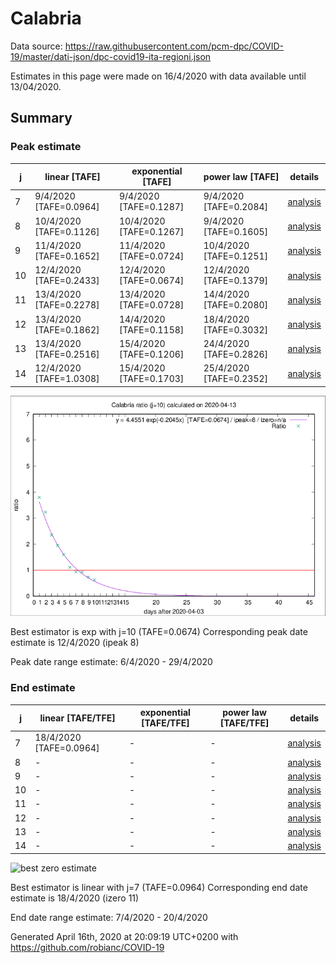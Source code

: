 # Calabria


Data source: https://raw.githubusercontent.com/pcm-dpc/COVID-19/master/dati-json/dpc-covid19-ita-regioni.json

Estimates in this page were made on 16/4/2020 with data available until 13/04/2020.


## Summary 

### Peak estimate 
|j|linear [TAFE]|exponential [TAFE]|power law [TAFE]|details|
|---|----|-----------|---------|-------|
|7|9/4/2020 [TAFE=0.0964]|9/4/2020 [TAFE=0.1287]|9/4/2020 [TAFE=0.2084]|[analysis](COVID-19_calabria_j7_2020-04-13.md)|
|8|10/4/2020 [TAFE=0.1126]|10/4/2020 [TAFE=0.1267]|9/4/2020 [TAFE=0.1605]|[analysis](COVID-19_calabria_j8_2020-04-13.md)|
|9|11/4/2020 [TAFE=0.1652]|11/4/2020 [TAFE=0.0724]|10/4/2020 [TAFE=0.1251]|[analysis](COVID-19_calabria_j9_2020-04-13.md)|
|10|12/4/2020 [TAFE=0.2433]|12/4/2020 [TAFE=0.0674]|12/4/2020 [TAFE=0.1379]|[analysis](COVID-19_calabria_j10_2020-04-13.md)|
|11|13/4/2020 [TAFE=0.2278]|13/4/2020 [TAFE=0.0728]|14/4/2020 [TAFE=0.2080]|[analysis](COVID-19_calabria_j11_2020-04-13.md)|
|12|13/4/2020 [TAFE=0.1862]|14/4/2020 [TAFE=0.1158]|18/4/2020 [TAFE=0.3032]|[analysis](COVID-19_calabria_j12_2020-04-13.md)|
|13|13/4/2020 [TAFE=0.2516]|15/4/2020 [TAFE=0.1206]|24/4/2020 [TAFE=0.2826]|[analysis](COVID-19_calabria_j13_2020-04-13.md)|
|14|12/4/2020 [TAFE=1.0308]|15/4/2020 [TAFE=0.1703]|25/4/2020 [TAFE=0.2352]|[analysis](COVID-19_calabria_j14_2020-04-13.md)|

![best peak estimate](COVID-19_calabria_j10_2020-04-13.png)

Best estimator is exp with j=10 (TAFE=0.0674)
Corresponding peak date estimate is 12/4/2020 (ipeak 8)


Peak date range estimate: 6/4/2020 - 29/4/2020

### End estimate 
|j|linear [TAFE/TFE]|exponential [TAFE/TFE]|power law [TAFE/TFE]|details|
|---|----|-----------|---------|-------|
|7|18/4/2020 [TAFE=0.0964]|-|-|[analysis](COVID-19_calabria_j7_2020-04-13.md)|
|8|-|-|-|[analysis](COVID-19_calabria_j8_2020-04-13.md)|
|9|-|-|-|[analysis](COVID-19_calabria_j9_2020-04-13.md)|
|10|-|-|-|[analysis](COVID-19_calabria_j10_2020-04-13.md)|
|11|-|-|-|[analysis](COVID-19_calabria_j11_2020-04-13.md)|
|12|-|-|-|[analysis](COVID-19_calabria_j12_2020-04-13.md)|
|13|-|-|-|[analysis](COVID-19_calabria_j13_2020-04-13.md)|
|14|-|-|-|[analysis](COVID-19_calabria_j14_2020-04-13.md)|

![best zero estimate](COVID-19_calabria_j7_2020-04-13.png)

Best estimator is linear with j=7 (TAFE=0.0964)
Corresponding end date estimate is 18/4/2020 (izero 11)


End date range estimate: 7/4/2020 - 20/4/2020

Generated April 16th, 2020 at 20:09:19 UTC+0200 with https://github.com/robianc/COVID-19
